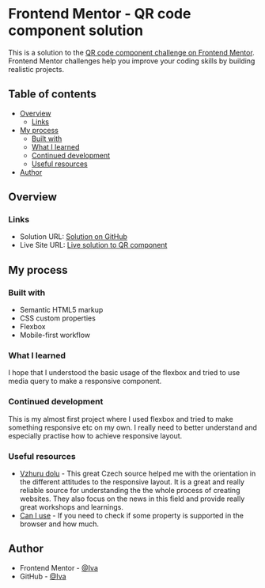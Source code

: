 # Frontend Mentor - QR code component solution

This is a solution to the [QR code component challenge on Frontend Mentor](https://www.frontendmentor.io/challenges/qr-code-component-iux_sIO_H). Frontend Mentor challenges help you improve your coding skills by building realistic projects. 

## Table of contents

- [Overview](#overview)
  - [Links](#links)
- [My process](#my-process)
  - [Built with](#built-with)
  - [What I learned](#what-i-learned)
  - [Continued development](#continued-development)
  - [Useful resources](#useful-resources)
- [Author](#author)


## Overview

### Links

- Solution URL: [Solution on GitHub](https://github.com/Ivuska/frontendmentor-QR-code-component)
- Live Site URL: [Live solution to QR component](https://ivuska.github.io/frontendmentor-QR-code-component/)

## My process

### Built with

- Semantic HTML5 markup
- CSS custom properties
- Flexbox
- Mobile-first workflow

### What I learned

I hope that I understood the basic usage of the flexbox and tried to use media query to make a responsive component.

### Continued development

This is my almost first project where I used flexbox and tried to make something responsive etc on my own. 
I really need to better understand and especially practise how to achieve responsive layout. 

### Useful resources

- [Vzhuru dolu](https://www.vzhurudolu.cz) - This great Czech source helped me with the orientation in the different attitudes to the responsive layout. It is a great and really reliable source for understanding the the whole process of creating websites.
They also focus on the news in this field and provide really great workshops and learnings. 
- [Can I use](https://www.caniuse.com) - If you need to check if some property is supported in the browser and how much. 

## Author
- Frontend Mentor - [@Iva](https://www.frontendmentor.io/profile/Ivuska)
- GitHub - [@Iva](https://https://github.com/Ivuska)
